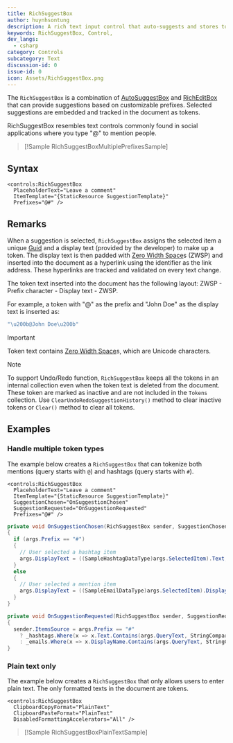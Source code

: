 ```yaml
---
title: RichSuggestBox
author: huynhsontung
description: A rich text input control that auto-suggests and stores token items in a document.
keywords: RichSuggestBox, Control,
dev_langs:
  - csharp
category: Controls
subcategory: Text
discussion-id: 0
issue-id: 0
icon: Assets/RichSuggestBox.png
---
```


The `RichSuggestBox` is a combination of [AutoSuggestBox](https://learn.microsoft.com/uwp/api/windows.ui.xaml.controls.autosuggestbox) and [RichEditBox](https://learn.microsoft.com/uwp/api/windows.ui.xaml.controls.richeditbox) that can provide suggestions based on customizable prefixes. Selected suggestions are embedded and tracked in the document as tokens.

RichSuggestBox resembles text controls commonly found in social applications where you type "@" to mention people.

> [!Sample RichSuggestBoxMultiplePrefixesSample]

## Syntax

```xaml
<controls:RichSuggestBox
  PlaceholderText="Leave a comment"
  ItemTemplate="{StaticResource SuggestionTemplate}"
  Prefixes="@#" />
```

## Remarks

When a suggestion is selected, `RichSuggestBox` assigns the selected item a unique [Guid](https://learn.microsoft.com/dotnet/api/system.guid) and a display text (provided by the developer) to make up a token. The display text is then padded with [Zero Width Space](https://unicode-table.com/200B/)s (ZWSP) and inserted into the document as a hyperlink using the identifier as the link address. These hyperlinks are tracked and validated on every text change.

The token text inserted into the document has the following layout: ZWSP - Prefix character - Display text - ZWSP.

For example, a token with "@" as the prefix and "John Doe" as the display text is inserted as:

```cs
"\u200b@John Doe\u200b"
```

> [!IMPORTANT]
> Token text contains [Zero Width Space](https://unicode-table.com/200B/)s, which are Unicode characters.

> [!NOTE]
> To support Undo/Redo function, `RichSuggestBox` keeps all the tokens in an internal collection even when the token text is deleted from the document. These token are marked as inactive and are not included in the `Tokens` collection. Use `ClearUndoRedoSuggestionHistory()` method to clear inactive tokens or `Clear()` method to clear all tokens.

## Examples

### Handle multiple token types

The example below creates a `RichSuggestBox` that can tokenize both mentions (query starts with `@`) and hashtags (query starts with `#`).

```xaml
<controls:RichSuggestBox
  PlaceholderText="Leave a comment"
  ItemTemplate="{StaticResource SuggestionTemplate}"
  SuggestionChosen="OnSuggestionChosen"
  SuggestionRequested="OnSuggestionRequested"
  Prefixes="@#" />
```

```cs
private void OnSuggestionChosen(RichSuggestBox sender, SuggestionChosenEventArgs args)
{
  if (args.Prefix == "#")
  {
    // User selected a hashtag item
    args.DisplayText = ((SampleHashtagDataType)args.SelectedItem).Text;
  }
  else
  {
    // User selected a mention item
    args.DisplayText = ((SampleEmailDataType)args.SelectedItem).DisplayName;
  }
}

private void OnSuggestionRequested(RichSuggestBox sender, SuggestionRequestedEventArgs args)
{
  sender.ItemsSource = args.Prefix == "#"
    ? _hashtags.Where(x => x.Text.Contains(args.QueryText, StringComparison.OrdinalIgnoreCase))
    : _emails.Where(x => x.DisplayName.Contains(args.QueryText, StringComparison.OrdinalIgnoreCase));
}
```

### Plain text only

The example below creates a `RichSuggestBox` that only allows users to enter plain text. The only formatted texts in the document are tokens.

```xaml
<controls:RichSuggestBox
  ClipboardCopyFormat="PlainText"
  ClipboardPasteFormat="PlainText"
  DisabledFormattingAccelerators="All" />
```

> [!Sample RichSuggestBoxPlainTextSample]


